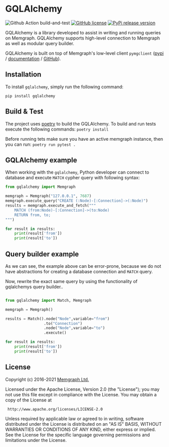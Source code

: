 # GQLAlchemy

![Github Action build-and-test](https://github.com/memgraph/gqlalchemy/workflows/Build%20and%20Test/badge.svg)
[![GitHub license](https://img.shields.io/github/license/memgraph/gqlalchemy)](https://github.com/memgraph/gqlalchemy/master/LICENSE)
[![PyPi release version](https://img.shields.io/pypi/v/gqlalchemy)](https://pypi.org/project/gqlalchemy)

GQLAlchemy is a library developed to assist in writing and running queries on Memgraph. GQLAlchemy supports high-level connection to Memgraph as well as modular query builder.

GQLAlchemy is built on top of Memgraph's low-level client `pymgclient`
([pypi](https://pypi.org/project/pymgclient/) /
[documentation](https://memgraph.github.io/pymgclient/) /
[GitHub](https://github.com/memgraph/pymgclient)).

## Installation

To install `gqlalchemy`, simply run the following command:
```
pip install gqlalchemy
```

## Build & Test

The project uses [poetry](https://python-poetry.org/) to build the GQLAlchemy. To build and run tests execute the following commands:
`poetry install`

Before running tets make sure you have an active memgraph instance, then you can run:
`poetry run pytest .`

## GQLAlchemy example


When working with the `gqlalchemy`, Python developer can connect to database and execute `MATCH` cypher query with following syntax:

```python
from gqlalchemy import Memgraph

memgraph = Memgraph("127.0.0.1", 7687)
memgraph.execute_query("CREATE (:Node)-[:Connection]->(:Node)")
results = memgraph.execute_and_fetch("""
    MATCH (from:Node)-[:Connection]->(to:Node)
    RETURN from, to;
""")

for result in results:
    print(result['from'])
    print(result['to'])
```

## Query builder example

As we can see, the example above can be error-prone, because we do not have abstractions for creating a database connection and `MATCH` query.

Now, rewrite the exact same query by using the functionality of gqlalchemys query builder..

```python

from gqlalchemy import Match, Memgraph

memgraph = Memgraph()

results = Match().node("Node",variable="from")
                 .to("Connection")
                 .node("Node",variable="to")
                 .execute()

for result in results:
    print(result['from'])
    print(result['to'])
```

## License

Copyright (c) 2016-2021 [Memgraph Ltd.](https://memgraph.com)

Licensed under the Apache License, Version 2.0 (the "License"); you may not use
this file except in compliance with the License. You may obtain a copy of the
License at

     http://www.apache.org/licenses/LICENSE-2.0

Unless required by applicable law or agreed to in writing, software distributed
under the License is distributed on an "AS IS" BASIS, WITHOUT WARRANTIES OR
CONDITIONS OF ANY KIND, either express or implied. See the License for the
specific language governing permissions and limitations under the License.

